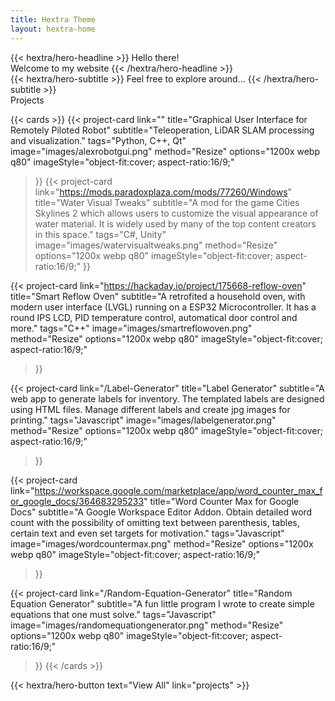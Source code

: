 ```yaml
---
title: Hextra Theme
layout: hextra-home
---
```


<div class="mt-6 mb-6">
{{< hextra/hero-headline >}}
  Hello there! &nbsp;<br class="sm:block hidden" />Welcome to my website
{{< /hextra/hero-headline >}}
</div>

<div class="mb-10">
{{< hextra/hero-subtitle >}}
  Feel free to explore around...
{{< /hextra/hero-subtitle >}}
</div>

<div class="mt-4 mb-4 w-full text-center text-4xl font-bold">Projects</div>

{{< cards >}}
  {{< project-card
        link=""
        title="Graphical User Interface for Remotely Piloted Robot"
        subtitle="Teleoperation, LiDAR SLAM processing and visualization."
        tags="Python, C++, Qt"
        image="images/alexrobotgui.png"
        method="Resize"
        options="1200x webp q80" 
        imageStyle="object-fit:cover; aspect-ratio:16/9;"
  >}}
  {{< project-card
        link="https://mods.paradoxplaza.com/mods/77260/Windows"
        title="Water Visual Tweaks"
        subtitle="A mod for the game Cities Skylines 2 which allows users to customize the visual appearance of water material. It is widely used by many of the top content creators in this space."
        tags="C#, Unity"
        image="images/watervisualtweaks.png"
        method="Resize"
        options="1200x webp q80" 
        imageStyle="object-fit:cover; aspect-ratio:16/9;"
  >}}
  
  {{< project-card
        link="https://hackaday.io/project/175668-reflow-oven"
        title="Smart Reflow Oven"
        subtitle="A retrofited a household oven, with modern user interface (LVGL) running on a ESP32 Microcontroller. It has a round IPS LCD, PID temperature control, automatical door control and more."
        tags="C++"
        image="images/smartreflowoven.png"
        method="Resize"
        options="1200x webp q80" 
        imageStyle="object-fit:cover; aspect-ratio:16/9;"
  >}}

  {{< project-card
        link="/Label-Generator"
        title="Label Generator"
        subtitle="A web app to generate labels for inventory. The templated labels are designed using HTML files. Manage different labels and create jpg images for printing."
        tags="Javascript"
        image="images/labelgenerator.png"
        method="Resize"
        options="1200x webp q80" 
        imageStyle="object-fit:cover; aspect-ratio:16/9;"
  >}}

  {{< project-card
        link="https://workspace.google.com/marketplace/app/word_counter_max_for_google_docs/364683295233"
        title="Word Counter Max for Google Docs"
        subtitle="A Google Workspace Editor Addon. Obtain detailed word count with the possibility of omitting text between parenthesis, tables, certain text and even set targets for motivation."
        tags="Javascript"
        image="images/wordcountermax.png"
        method="Resize"
        options="1200x webp q80" 
        imageStyle="object-fit:cover; aspect-ratio:16/9;"
  >}}

  {{< project-card
        link="/Random-Equation-Generator"
        title="Random Equation Generator"
        subtitle="A fun little program I wrote to create simple equations that one must solve."
        tags="Javascript"
        image="images/randomequationgenerator.png"
        method="Resize"
        options="1200x webp q80" 
        imageStyle="object-fit:cover; aspect-ratio:16/9;"
  >}}
{{< /cards >}}

<div class="mb-6 mt-6 w-full text-center">
{{< hextra/hero-button text="View All" link="projects" >}}
</div>
